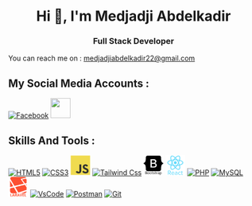 
<h1 align="center">Hi 👋, I'm Medjadji Abdelkadir</h1>
<h3 align="center">Full Stack Developer</h3>

You can reach me on : medjadjiabdelkadir22@gmail.com <br>

## My Social Media Accounts :

[<img src="https://raw.githubusercontent.com/rahuldkjain/github-profile-readme-generator/master/src/images/icons/Social/facebook.svg"  alt="Facebook" width="40" height="40">](https://fb.com/100008402194564) [<img src="https://www.vectorlogo.zone/logos/linkedin/linkedin-icon.svg" width="40" height="40" >](https://www.linkedin.com/in/medjadji-abdelkadir)


## Skills And Tools :
[<img src="https://www.vectorlogo.zone/logos/w3_html5/w3_html5-icon.svg"  alt="HTML5" width="40" height="40">](https://developer.mozilla.org/en-US/docs/Web/HTML) [<img src="https://www.vectorlogo.zone/logos/w3_css/w3_css-icon.svg" alt="CSS3" width="40" height="40">](https://developer.mozilla.org/en-US/docs/Web/CSS)  [<img src="https://raw.githubusercontent.com/devicons/devicon/master/icons/javascript/javascript-original.svg"  alt="JavaScript" width="40" height="40">](https://developer.mozilla.org/en-US/docs/Web/JavaScript) [<img src="https://www.vectorlogo.zone/logos/tailwindcss/tailwindcss-icon.svg" alt="Tailwind Css" width="40" height="40">](https://tailwindcss.com) [<img src="https://raw.githubusercontent.com/devicons/devicon/master/icons/bootstrap/bootstrap-plain-wordmark.svg" alt="Bootstrap" width="40" height="40"/>](https://getbootstrap.com) [<img src="https://raw.githubusercontent.com/devicons/devicon/master/icons/react/react-original-wordmark.svg" alt="ReactJS" width="40" height="40">](https://reactjs.org) [<img src="https://www.vectorlogo.zone/logos/php/php-icon.svg" alt="PHP" width="40" height="40">](https://www.php.net) [<img src="https://www.vectorlogo.zone/logos/mysql/mysql-official.svg" alt="MySQL" width="40" height="40">](https://www.mysql.com) [<img src="https://raw.githubusercontent.com/devicons/devicon/master/icons/laravel/laravel-plain-wordmark.svg" alt="Laravel" width="40" height="40">](https://laravel.com) [<img src="https://www.vectorlogo.zone/logos/visualstudio_code/visualstudio_code-icon.svg"  alt="VsCode" width="40" height="40">](https://code.visualstudio.com) [<img src="https://www.vectorlogo.zone/logos/getpostman/getpostman-icon.svg" alt="Postman" width="40" height="40">](https://www.postman.com) [<img src="https://www.vectorlogo.zone/logos/git-scm/git-scm-icon.svg" alt="Git" width="40" height="40">](https://git-scm.com)






<!--
**MedjadjiAbdelkadir/MedjadjiAbdelkadir** is a ✨ _special_ ✨ repository because its `README.md` (this file) appears on your GitHub profile.

## My Content :

Here are some ideas to get you started:

- 🔭 I’m currently working on ...
- 🌱 I’m currently learning ...
- 👯 I’m looking to collaborate on ...
- 🤔 I’m looking for help with ...
- 💬 Ask me about ...
- 📫 How to reach me: ...
- 😄 Pronouns: ...
- ⚡ Fun fact: ...
-->
